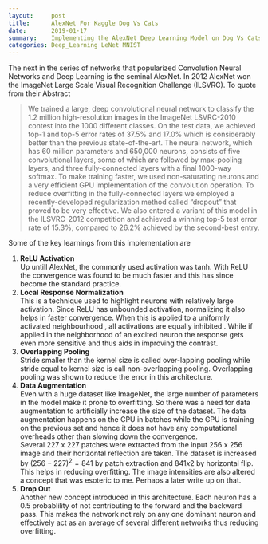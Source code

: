 ```yaml
---
layout:     post
title:      AlexNet For Kaggle Dog Vs Cats
date:       2019-01-17
summary:    Implementing the AlexNet Deep Learning Model on Dog Vs Cats dataset on Kaggle
categories: Deep_Learning LeNet MNIST
---
```


The next in the series of networks that popularized Convolution Neural Networks and Deep Learning is the seminal AlexNet. 
In 2012 AlexNet won the ImageNet Large Scale Visual Recognition Challenge (ILSVRC). To quote from their Abstract 
> We trained a large, deep convolutional neural network to classify the 1.2 million
high-resolution images in the ImageNet LSVRC-2010 contest into the 1000 different
classes. On the test data, we achieved top-1 and top-5 error rates of 37.5%
and 17.0% which is considerably better than the previous state-of-the-art. The
neural network, which has 60 million parameters and 650,000 neurons, consists
of five convolutional layers, some of which are followed by max-pooling layers,
and three fully-connected layers with a final 1000-way softmax. To make training
faster, we used non-saturating neurons and a very efficient GPU implementation
of the convolution operation. To reduce overfitting in the fully-connected
layers we employed a recently-developed regularization method called “dropout”
that proved to be very effective. We also entered a variant of this model in the
ILSVRC-2012 competition and achieved a winning top-5 test error rate of 15.3%,
compared to 26.2% achieved by the second-best entry.
>

Some of the key learnings from this implementation are  

1. **ReLU Activation**    
Up untill AlexNet, the commonly used activation was tanh. With ReLU the convergence was found to be much faster and this has since become 
the standard practice. 
2. **Local Response Normalization**   
This is a technique used to highlight neurons with relatively large activation. Since ReLU has unbounded activation, normalizing it also helps in faster convergence. When this is applied to a uniformly activated neighbourhood , all activations are equally inhibited . While if applied in the neighborhood of an excited neuron the response gets even more sensitive and thus aids in improving the contrast.
3. **Overlapping Pooling**    
Stride smaller than the kernel size is called over-lapping pooling while stride equal to kernel size is call non-overlapping pooling. Overlapping pooling was shown to reduce the error in this architecture.
4. **Data Augmentation**    
Even with a huge dataset like ImageNet, the large number of parameters in the model make it prone to overfitting. So there was a need for data augmentation to artificially increase the size of the dataset. The data augmentation happens on the CPU in batches while the GPU is training on the previous set and hence it does not have any computational overheads other than slowing down the convergence.  
Several 227 x 227 patches were extracted from the input 256 x 256 image and their horizontal reflection are taken. The dataset is increased by $( 256 -227 )^2 = 841$ by patch extraction and $841 x 2$ by horizontal flip. This helps in reducing overfitting. 
The image intensities are also altered a concept that was esoteric to me. Perhaps a later write up on that. 
5. **Drop Out**    
Another new concept introduced in this architecture. Each neuron has a 0.5 probablility of not contributing to the forward and the backward pass. This makes the network not rely on any one dominant neuron and effectively act as an average of several different networks thus reducing overfitting. 
